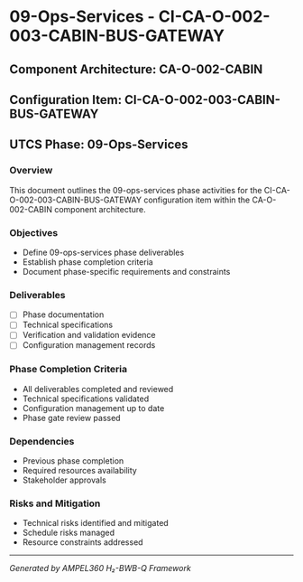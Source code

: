 # 09-Ops-Services - CI-CA-O-002-003-CABIN-BUS-GATEWAY

## Component Architecture: CA-O-002-CABIN
## Configuration Item: CI-CA-O-002-003-CABIN-BUS-GATEWAY
## UTCS Phase: 09-Ops-Services

### Overview
This document outlines the 09-ops-services phase activities for the CI-CA-O-002-003-CABIN-BUS-GATEWAY configuration item within the CA-O-002-CABIN component architecture.

### Objectives
- Define 09-ops-services phase deliverables
- Establish phase completion criteria
- Document phase-specific requirements and constraints

### Deliverables
- [ ] Phase documentation
- [ ] Technical specifications
- [ ] Verification and validation evidence
- [ ] Configuration management records

### Phase Completion Criteria
- All deliverables completed and reviewed
- Technical specifications validated
- Configuration management up to date
- Phase gate review passed

### Dependencies
- Previous phase completion
- Required resources availability
- Stakeholder approvals

### Risks and Mitigation
- Technical risks identified and mitigated
- Schedule risks managed
- Resource constraints addressed

---
*Generated by AMPEL360 H₂-BWB-Q Framework*
